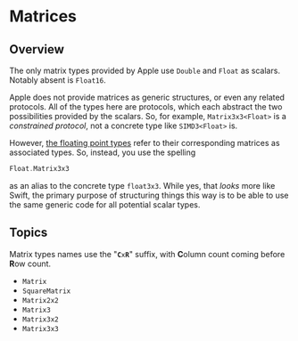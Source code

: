 # Matrices

## Overview

The only matrix types provided by Apple use `Double` and `Float` as scalars. Notably absent is `Float16`.

Apple does not provide matrices as generic structures, or even any related protocols. All of the types here are protocols, which each abstract the two possibilities provided by the scalars. So, for example, `Matrix3x3<Float>` is a *constrained protocol*, not a concrete type like `SIMD3<Float>` is.

However, [the floating point types](doc:FloatingPointScalar) refer to their corresponding matrices as associated types. So, instead, you use the spelling 
```swift
Float.Matrix3x3
``` 
as an alias to the concrete type `float3x3`. While yes, that *looks* more like Swift, the primary purpose of structuring things this way is to be able to use the same generic code for all potential scalar types. 

## Topics

Matrix types names use the "**`C`**`x`**`R`**" suffix, with **C**olumn count coming before **R**ow count.

- ``Matrix``
- ``SquareMatrix``
- ``Matrix2x2``
- ``Matrix3``
- ``Matrix3x2``
- ``Matrix3x3``
